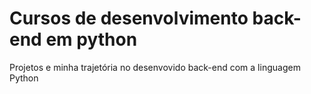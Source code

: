# Cursos de desenvolvimento back-end em python
Projetos e minha trajetória no desenvovido back-end com a linguagem Python

